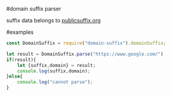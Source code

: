#domain suffix parser

suffix data belongs to [publicsuffix.org](https://publicsuffix.org)

#examples

```js
const DomainSuffix = require("domain-suffix").domainSuffix;

let result = DomainSuffix.parse("https://www.google.com/")
if(result){
	let {suffix,domain} = result;
	console.log(suffix,domain);
}else{
	console.log("cannot parse");
}
```